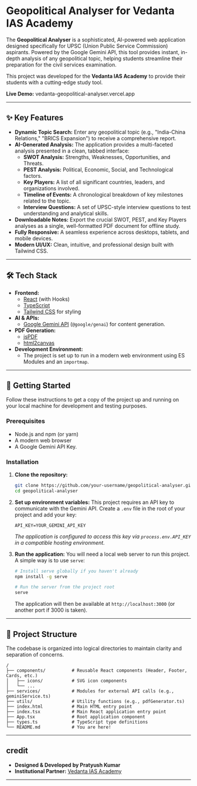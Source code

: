 
# Geopolitical Analyser for Vedanta IAS Academy



The **Geopolitical Analyser** is a sophisticated, AI-powered web application designed specifically for UPSC (Union Public Service Commission) aspirants. Powered by the Google Gemini API, this tool provides instant, in-depth analysis of any geopolitical topic, helping students streamline their preparation for the civil services examination.

This project was developed for the **Vedanta IAS Academy** to provide their students with a cutting-edge study tool.

**Live Demo:** 
vedanta-geopolitical-analyser.vercel.app



---

## ✨ Key Features

*   **Dynamic Topic Search:** Enter any geopolitical topic (e.g., "India-China Relations," "BRICS Expansion") to receive a comprehensive report.
*   **AI-Generated Analysis:** The application provides a multi-faceted analysis presented in a clean, tabbed interface:
    *   **SWOT Analysis:** Strengths, Weaknesses, Opportunities, and Threats.
    *   **PEST Analysis:** Political, Economic, Social, and Technological factors.
    *   **Key Players:** A list of all significant countries, leaders, and organizations involved.
    *   **Timeline of Events:** A chronological breakdown of key milestones related to the topic.
    *   **Interview Questions:** A set of UPSC-style interview questions to test understanding and analytical skills.
*   **Downloadable Notes:** Export the crucial SWOT, PEST, and Key Players analyses as a single, well-formatted PDF document for offline study.
*   **Fully Responsive:** A seamless experience across desktops, tablets, and mobile devices.
*   **Modern UI/UX:** Clean, intuitive, and professional design built with Tailwind CSS.

---






## 🛠️ Tech Stack

*   **Frontend:**
    *   [React](https://reactjs.org/) (with Hooks)
    *   [TypeScript](https://www.typescriptlang.org/)
    *   [Tailwind CSS](https://tailwindcss.com/) for styling
*   **AI & APIs:**
    *   [Google Gemini API](https://ai.google.dev/) (`@google/genai`) for content generation.
*   **PDF Generation:**
    *   [jsPDF](https://github.com/parallax/jsPDF)
    *   [html2canvas](https://html2canvas.hertzen.com/)
*   **Development Environment:**
    *   The project is set up to run in a modern web environment using ES Modules and an `importmap`.

---

## 🚀 Getting Started

Follow these instructions to get a copy of the project up and running on your local machine for development and testing purposes.

### Prerequisites

*   Node.js and npm (or yarn)
*   A modern web browser
*   A Google Gemini API Key. 

### Installation

1.  **Clone the repository:**
    ```sh
    git clone https://github.com/your-username/geopolitical-analyser.git
    cd geopolitical-analyser
    ```

2.  **Set up environment variables:**
    This project requires an API key to communicate with the Gemini API. Create a `.env` file in the root of your project and add your key:
    ```
    API_KEY=YOUR_GEMINI_API_KEY
    ```
    *The application is configured to access this key via `process.env.API_KEY` in a compatible hosting environment.*

3.  **Run the application:**
    You will need a local web server to run this project. A simple way is to use `serve`:
    
    ```sh
    # Install serve globally if you haven't already
    npm install -g serve
    
    # Run the server from the project root
    serve
    ```
    The application will then be available at `http://localhost:3000` (or another port if 3000 is taken).

---

## 📁 Project Structure

The codebase is organized into logical directories to maintain clarity and separation of concerns.

```
/
├── components/          # Reusable React components (Header, Footer, Cards, etc.)
│   ├── icons/           # SVG icon components
│   └── ...
├── services/            # Modules for external API calls (e.g., geminiService.ts)
├── utils/               # Utility functions (e.g., pdfGenerator.ts)
├── index.html           # Main HTML entry point
├── index.tsx            # Main React application entry point
├── App.tsx              # Root application component
├── types.ts             # TypeScript type definitions
└── README.md            # You are here!
```

---

##  credit

*   **Designed & Developed by Pratyush Kumar**
*   **Institutional Partner:** [Vedanta IAS Academy](https://www.vedantaiasacademy.com/)

---



